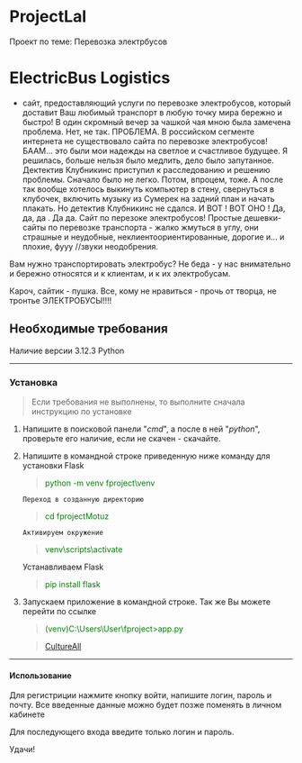 # ProjectLal
 Проект по теме: Перевозка электрбусов
 # ElectricBus Logistics



 - сайт, предоставляющий услуги по перевозке электробусов, который доставит Ваш любимый транспорт в любую точку мира бережно и быстро! В один скромный вечер за чашкой чая мною была замечена проблема. Нет, не так. ПРОБЛЕМА. В российском сегменте интернета не существовало сайта по перевозке электробусов! БААМ... это были мои надежды на светлое и счастливое будущее. Я решилась, больше нельзя было медлить, дело было запутанное. Дектектив Клубникинс приступил к расследованию и решению проблемы. Сначало было не легко. Потом, впроцем, тоже. А после так вообще хотелось выкинуть компьютер в стену, свернуться в клубочек, включить музыку из Сумерек на задний план и начать плакать. Но детектив Клубникинс не сдался. И ВОТ ! ВОТ ОНО ! Да, да, да . Да да. Сайт по перезоке электробусов! Простые дешевки-сайты по перевозке транспорта - жалко жмуться в углу, они страшные и неудобные, неклиентоориентированные, дорогие и... и плохие, фууу //звуки неодобрения. 
 
 Вам нужно транспортировать электробус? Не беда - у нас внимательно и бережно относятся и к клиентам, и к их электробусам.

Кароч, сайтик - пушка. Все, кому не нравиться - прочь от творца, не тронтье ЭЛЕКТРОБУСЫ!!!! 
 ## Необходимые требования ##
 Наличие версии 3.12.3 Python

 ___
 ### Установка ###
 > Если требования не выполнены, то выполните сначала инструкцию по установке
1. Напишите в поисковой панели "*cmd*", а после в ней "*python*", проверьте его наличие, если не скачен - скачайте.

2. Напишите в командной строке приведенную ниже команду для установки Flask
    ><span style="color: green;">python -m venv fproject\venv </span>

       Переход в созданную директорию
    ><span style="color: green;">cd fprojectMotuz</span>

       Активируем окружение
      ><span style="color: green;">venv\scripts\activate</span>
    
      Устанавливаем Flask
      ><span style="color: green;">pip install flask</span>
     
2. Запускаем приложение в командной строке. Так же Вы можете перейти по ссылке
   ><span style="color: green;">(venv)C:\Users\User\fproject>app.py</span>

   >[CultureAll](https://myproject-graq.onrender.com/ "Ссылка на сайт")
___
#### Использование ####

Для регистриции нажмите кнопку войти, напишите логин, пароль и почту. Все введенные данные можно будет позже поменять в личном кабинете

Для последующего входа введите только логин и пароль. 

Удачи!